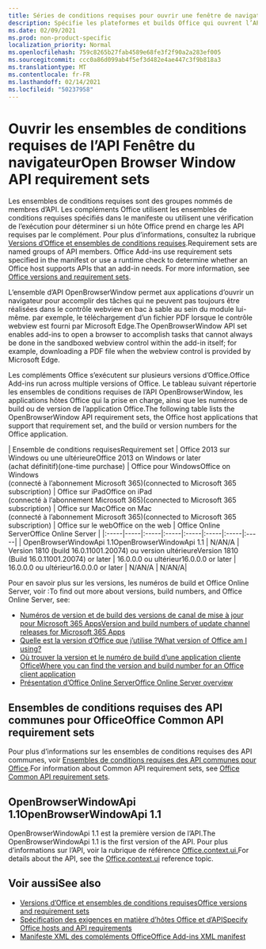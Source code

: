 ```yaml
---
title: Séries de conditions requises pour ouvrir une fenêtre de navigateur
description: Spécifie les plateformes et builds Office qui ouvrent l’API openBrowserWindow.
ms.date: 02/09/2021
ms.prod: non-product-specific
localization_priority: Normal
ms.openlocfilehash: 759c8265b27fab4589e68fe3f2f90a2a283ef005
ms.sourcegitcommit: ccc0a86d099ab4f5ef3d482e4ae447c3f9b818a3
ms.translationtype: MT
ms.contentlocale: fr-FR
ms.lasthandoff: 02/14/2021
ms.locfileid: "50237958"
---
```

# <a name="open-browser-window-api-requirement-sets"></a><span data-ttu-id="dff0f-103">Ouvrir les ensembles de conditions requises de l’API Fenêtre du navigateur</span><span class="sxs-lookup"><span data-stu-id="dff0f-103">Open Browser Window API requirement sets</span></span>

<span data-ttu-id="dff0f-p101">Les ensembles de conditions requises sont des groupes nommés de membres d’API. Les compléments Office utilisent les ensembles de conditions requises spécifiés dans le manifeste ou utilisent une vérification de l’exécution pour déterminer si un hôte Office prend en charge les API requises par le complément. Pour plus d’informations, consultez la rubrique [Versions d’Office et ensembles de conditions requises](../../develop/office-versions-and-requirement-sets.md).</span><span class="sxs-lookup"><span data-stu-id="dff0f-p101">Requirement sets are named groups of API members. Office Add-ins use requirement sets specified in the manifest or use a runtime check to determine whether an Office host supports APIs that an add-in needs. For more information, see [Office versions and requirement sets](../../develop/office-versions-and-requirement-sets.md).</span></span>

<span data-ttu-id="dff0f-107">L’ensemble d’API OpenBrowserWindow permet aux applications d’ouvrir un navigateur pour accomplir des tâches qui ne peuvent pas toujours être réalisées dans le contrôle webview en bac à sable au sein du module lui-même. par exemple, le téléchargement d’un fichier PDF lorsque le contrôle webview est fourni par Microsoft Edge.</span><span class="sxs-lookup"><span data-stu-id="dff0f-107">The OpenBrowserWindow API set enables add-ins to open a browser to accomplish tasks that cannot always be done in the sandboxed webview control within the add-in itself; for example, downloading a PDF file when the webview control is provided by Microsoft Edge.</span></span>

<span data-ttu-id="dff0f-108">Les compléments Office s’exécutent sur plusieurs versions d’Office.</span><span class="sxs-lookup"><span data-stu-id="dff0f-108">Office Add-ins run across multiple versions of Office.</span></span> <span data-ttu-id="dff0f-109">Le tableau suivant répertorie les ensembles de conditions requises de l’API OpenBrowserWindow, les applications hôtes Office qui la prise en charge, ainsi que les numéros de build ou de version de l’application Office.</span><span class="sxs-lookup"><span data-stu-id="dff0f-109">The following table lists the OpenBrowserWindow API requirement sets, the Office host applications that support that requirement set, and the build or version numbers for the Office application.</span></span>

|  <span data-ttu-id="dff0f-110">Ensemble de conditions requises</span><span class="sxs-lookup"><span data-stu-id="dff0f-110">Requirement set</span></span>  | <span data-ttu-id="dff0f-111">Office 2013 sur Windows ou une ultérieure</span><span class="sxs-lookup"><span data-stu-id="dff0f-111">Office 2013 on Windows or later</span></span><br><span data-ttu-id="dff0f-112">(achat définitif)</span><span class="sxs-lookup"><span data-stu-id="dff0f-112">(one-time purchase)</span></span> | <span data-ttu-id="dff0f-113">Office pour Windows</span><span class="sxs-lookup"><span data-stu-id="dff0f-113">Office on Windows</span></span><br><span data-ttu-id="dff0f-114">(connecté à l’abonnement Microsoft 365)</span><span class="sxs-lookup"><span data-stu-id="dff0f-114">(connected to Microsoft 365 subscription)</span></span> |  <span data-ttu-id="dff0f-115">Office sur iPad</span><span class="sxs-lookup"><span data-stu-id="dff0f-115">Office on iPad</span></span><br><span data-ttu-id="dff0f-116">(connecté à l’abonnement Microsoft 365)</span><span class="sxs-lookup"><span data-stu-id="dff0f-116">(connected to Microsoft 365 subscription)</span></span>  |  <span data-ttu-id="dff0f-117">Office sur Mac</span><span class="sxs-lookup"><span data-stu-id="dff0f-117">Office on Mac</span></span><br><span data-ttu-id="dff0f-118">(connecté à l’abonnement Microsoft 365)</span><span class="sxs-lookup"><span data-stu-id="dff0f-118">(connected to Microsoft 365 subscription)</span></span>  | <span data-ttu-id="dff0f-119">Office sur le web</span><span class="sxs-lookup"><span data-stu-id="dff0f-119">Office on the web</span></span>  |  <span data-ttu-id="dff0f-120">Office Online Server</span><span class="sxs-lookup"><span data-stu-id="dff0f-120">Office Online Server</span></span>  |
|:-----|-----|:-----|:-----|:-----|:-----|:-----|:-----|
| <span data-ttu-id="dff0f-121">OpenBrowserWindowApi 1.1</span><span class="sxs-lookup"><span data-stu-id="dff0f-121">OpenBrowserWindowApi 1.1</span></span>  | <span data-ttu-id="dff0f-122">N/A</span><span class="sxs-lookup"><span data-stu-id="dff0f-122">N/A</span></span> | <span data-ttu-id="dff0f-123">Version 1810 (build 16.0.11001.20074) ou version ultérieure</span><span class="sxs-lookup"><span data-stu-id="dff0f-123">Version 1810 (Build 16.0.11001.20074) or later</span></span> | <span data-ttu-id="dff0f-124">16.0.0.0 ou ultérieur</span><span class="sxs-lookup"><span data-stu-id="dff0f-124">16.0.0.0 or later</span></span> | <span data-ttu-id="dff0f-125">16.0.0.0 ou ultérieur</span><span class="sxs-lookup"><span data-stu-id="dff0f-125">16.0.0.0 or later</span></span> | <span data-ttu-id="dff0f-126">N/A</span><span class="sxs-lookup"><span data-stu-id="dff0f-126">N/A</span></span> | <span data-ttu-id="dff0f-127">N/A</span><span class="sxs-lookup"><span data-stu-id="dff0f-127">N/A</span></span>|

<span data-ttu-id="dff0f-128">Pour en savoir plus sur les versions, les numéros de build et Office Online Server, voir :</span><span class="sxs-lookup"><span data-stu-id="dff0f-128">To find out more about versions, build numbers, and Office Online Server, see:</span></span>

- [<span data-ttu-id="dff0f-129">Numéros de version et de build des versions de canal de mise à jour pour Microsoft 365 Apps</span><span class="sxs-lookup"><span data-stu-id="dff0f-129">Version and build numbers of update channel releases for Microsoft 365 Apps</span></span>](/officeupdates/update-history-microsoft365-apps-by-date)
- [<span data-ttu-id="dff0f-130">Quelle est la version d’Office que j’utilise ?</span><span class="sxs-lookup"><span data-stu-id="dff0f-130">What version of Office am I using?</span></span>](https://support.office.com/article/What-version-of-Office-am-I-using-932788b8-a3ce-44bf-bb09-e334518b8b19)
- [<span data-ttu-id="dff0f-131">Où trouver la version et le numéro de build d’une application cliente Office</span><span class="sxs-lookup"><span data-stu-id="dff0f-131">Where you can find the version and build number for an Office client application</span></span>](https://support.office.com/article/version-and-build-numbers-of-update-channel-releases-ae942449-1fca-4484-898b-a933ea23def7)
- [<span data-ttu-id="dff0f-132">Présentation d’Office Online Server</span><span class="sxs-lookup"><span data-stu-id="dff0f-132">Office Online Server overview</span></span>](/officeonlineserver/office-online-server-overview)

## <a name="office-common-api-requirement-sets"></a><span data-ttu-id="dff0f-133">Ensembles de conditions requises des API communes pour Office</span><span class="sxs-lookup"><span data-stu-id="dff0f-133">Office Common API requirement sets</span></span>

<span data-ttu-id="dff0f-134">Pour plus d’informations sur les ensembles de conditions requises des API communes, voir [Ensembles de conditions requises des API communes pour Office](office-add-in-requirement-sets.md).</span><span class="sxs-lookup"><span data-stu-id="dff0f-134">For information about Common API requirement sets, see [Office Common API requirement sets](office-add-in-requirement-sets.md).</span></span>

## <a name="openbrowserwindowapi-11"></a><span data-ttu-id="dff0f-135">OpenBrowserWindowApi 1.1</span><span class="sxs-lookup"><span data-stu-id="dff0f-135">OpenBrowserWindowApi 1.1</span></span>

<span data-ttu-id="dff0f-136">OpenBrowserWindowApi 1.1 est la première version de l’API.</span><span class="sxs-lookup"><span data-stu-id="dff0f-136">The OpenBrowserWindowApi 1.1 is the first version of the API.</span></span> <span data-ttu-id="dff0f-137">Pour plus d’informations sur l’API, voir la rubrique de référence [Office.context.ui.](/javascript/api/office/office.context#ui)</span><span class="sxs-lookup"><span data-stu-id="dff0f-137">For details about the API, see the [Office.context.ui](/javascript/api/office/office.context#ui) reference topic.</span></span>

## <a name="see-also"></a><span data-ttu-id="dff0f-138">Voir aussi</span><span class="sxs-lookup"><span data-stu-id="dff0f-138">See also</span></span>

- [<span data-ttu-id="dff0f-139">Versions d’Office et ensembles de conditions requises</span><span class="sxs-lookup"><span data-stu-id="dff0f-139">Office versions and requirement sets</span></span>](../../develop/office-versions-and-requirement-sets.md)
- [<span data-ttu-id="dff0f-140">Spécification des exigences en matière d’hôtes Office et d’API</span><span class="sxs-lookup"><span data-stu-id="dff0f-140">Specify Office hosts and API requirements</span></span>](../../develop/specify-office-hosts-and-api-requirements.md)
- [<span data-ttu-id="dff0f-141">Manifeste XML des compléments Office</span><span class="sxs-lookup"><span data-stu-id="dff0f-141">Office Add-ins XML manifest</span></span>](../../develop/add-in-manifests.md)
